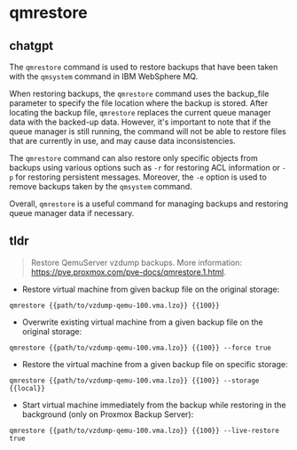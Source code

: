 # qmrestore 
## chatgpt 
The `qmrestore` command is used to restore backups that have been taken with the `qmsystem` command in IBM WebSphere MQ. 

When restoring backups, the `qmrestore` command uses the backup_file parameter to specify the file location where the backup is stored. After locating the backup file, `qmrestore` replaces the current queue manager data with the backed-up data. However, it's important to note that if the queue manager is still running, the command will not be able to restore files that are currently in use, and may cause data inconsistencies. 

The `qmrestore` command can also restore only specific objects from backups using various options such as `-r` for restoring ACL information or `-p` for restoring persistent messages. Moreover, the `-e` option is used to remove backups taken by the `qmsystem` command.

Overall, `qmrestore` is a useful command for managing backups and restoring queue manager data if necessary. 

## tldr 
 
> Restore QemuServer vzdump backups.
> More information: <https://pve.proxmox.com/pve-docs/qmrestore.1.html>.

- Restore virtual machine from given backup file on the original storage:

`qmrestore {{path/to/vzdump-qemu-100.vma.lzo}} {{100}}`

- Overwrite existing virtual machine from a given backup file on the original storage:

`qmrestore {{path/to/vzdump-qemu-100.vma.lzo}} {{100}} --force true`

- Restore the virtual machine from a given backup file on specific storage:

`qmrestore {{path/to/vzdump-qemu-100.vma.lzo}} {{100}} --storage {{local}}`

- Start virtual machine immediately from the backup while restoring in the background (only on Proxmox Backup Server):

`qmrestore {{path/to/vzdump-qemu-100.vma.lzo}} {{100}} --live-restore true`
